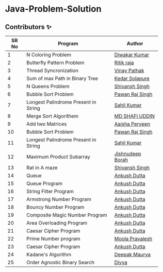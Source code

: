 # Java-Problem-Solution


## Contributors ✨

SR No   | Program | Author  
--- | --- | ---
1 | N Coloring Problem | [Diwakar Kumar](https://github.com/diwakar1593)
2 | Butterfly Pattern Problem | [Ritik raja](https://github.com/Ritikraja07)
3 | Thread Syncronization | [Vinay Pathak](https://github.com/vinaypathak07)
4 | Sum of max Path in Binary Tree | [Kedar Solapure](https://github.com/kedarrr)
5 | N Queens Problem  |   [Shivansh Singh](https://github.com/shivanshsin0203)
6 | Bubble Sort Problem | [Pawan Raj Singh](https://github.com/pawanrajsingh2088)
7 | Longest Palindrome Present in String | [Sahil Kumar](https://github.com/SahilKumarIN)
8 | Merge Sort Algorithem | [MD SHAFI UDDIN](https://github.com/6736-shafi)
9 | Add two Matrices  |   [Aaisha Perveen](https://github.com/aaisha26)
10 | Bubble Sort Problem | [Pawan Raj Singh](https://github.com/pawanrajsingh2088)
11 | Longest Palindrome Present in String | [Sahil Kumar](https://github.com/SahilKumarIN)
12 | Maximum Product Subarray | [Jishnudeep Borah](https://github.com/Jishnu2608)
13 | Rat in A maze  |   [Shivansh Singh](https://github.com/shivanshsin0203)
14 | Queue  |   [Ankush Dutta](https://github.com/GenDelta)
15 | Queue Program |   [Ankush Dutta](https://github.com/GenDelta)
16 | String Filter Program  |   [Ankush Dutta](https://github.com/GenDelta)
17 | Armstrong Number Program  |   [Ankush Dutta](https://github.com/GenDelta)
18 | Bouncy Number Program  |   [Ankush Dutta](https://github.com/GenDelta)
19 | Composite Magic Number Program  |   [Ankush Dutta](https://github.com/GenDelta)
20 | Area Overloading Program  |   [Ankush Dutta](https://github.com/GenDelta)
21 | Caesar Cipher Program  |   [Ankush Dutta](https://github.com/GenDelta)
22 | Prime Number program |  [Moola Pravalesh](https://github.com/MoolaPravalesh19)
23 | Caesar Cipher Program  |   [Ankush Dutta](https://github.com/GenDelta)
24 | Kadane's Algorithm  |   [Deepak Maurya](https://github.com/deepakmaur)
25 | Order Agnostic Binary Search |   [Divya](https://github.com/d-coder111)


